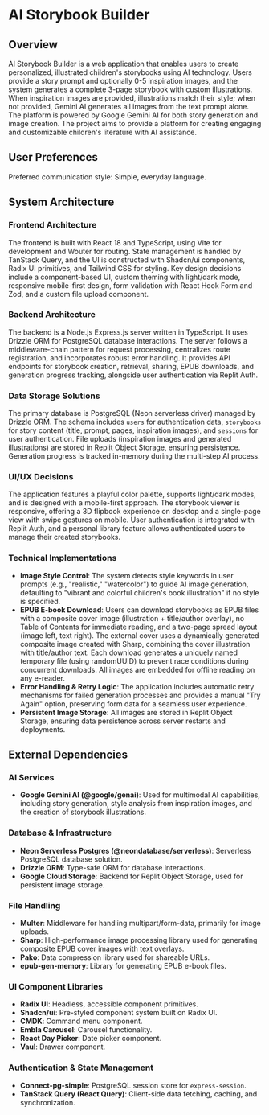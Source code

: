 # AI Storybook Builder

## Overview

AI Storybook Builder is a web application that enables users to create personalized, illustrated children's storybooks using AI technology. Users provide a story prompt and optionally 0-5 inspiration images, and the system generates a complete 3-page storybook with custom illustrations. When inspiration images are provided, illustrations match their style; when not provided, Gemini AI generates all images from the text prompt alone. The platform is powered by Google Gemini AI for both story generation and image creation. The project aims to provide a platform for creating engaging and customizable children's literature with AI assistance.

## User Preferences

Preferred communication style: Simple, everyday language.

## System Architecture

### Frontend Architecture
The frontend is built with React 18 and TypeScript, using Vite for development and Wouter for routing. State management is handled by TanStack Query, and the UI is constructed with Shadcn/ui components, Radix UI primitives, and Tailwind CSS for styling. Key design decisions include a component-based UI, custom theming with light/dark mode, responsive mobile-first design, form validation with React Hook Form and Zod, and a custom file upload component.

### Backend Architecture
The backend is a Node.js Express.js server written in TypeScript. It uses Drizzle ORM for PostgreSQL database interactions. The server follows a middleware-chain pattern for request processing, centralizes route registration, and incorporates robust error handling. It provides API endpoints for storybook creation, retrieval, sharing, EPUB downloads, and generation progress tracking, alongside user authentication via Replit Auth.

### Data Storage Solutions
The primary database is PostgreSQL (Neon serverless driver) managed by Drizzle ORM. The schema includes `users` for authentication data, `storybooks` for story content (title, prompt, pages, inspiration images), and `sessions` for user authentication. File uploads (inspiration images and generated illustrations) are stored in Replit Object Storage, ensuring persistence. Generation progress is tracked in-memory during the multi-step AI process.

### UI/UX Decisions
The application features a playful color palette, supports light/dark modes, and is designed with a mobile-first approach. The storybook viewer is responsive, offering a 3D flipbook experience on desktop and a single-page view with swipe gestures on mobile. User authentication is integrated with Replit Auth, and a personal library feature allows authenticated users to manage their created storybooks.

### Technical Implementations
- **Image Style Control**: The system detects style keywords in user prompts (e.g., "realistic," "watercolor") to guide AI image generation, defaulting to "vibrant and colorful children's book illustration" if no style is specified.
- **EPUB E-book Download**: Users can download storybooks as EPUB files with a composite cover image (illustration + title/author overlay), no Table of Contents for immediate reading, and a two-page spread layout (image left, text right). The external cover uses a dynamically generated composite image created with Sharp, combining the cover illustration with title/author text. Each download generates a uniquely named temporary file (using randomUUID) to prevent race conditions during concurrent downloads. All images are embedded for offline reading on any e-reader.
- **Error Handling & Retry Logic**: The application includes automatic retry mechanisms for failed generation processes and provides a manual "Try Again" option, preserving form data for a seamless user experience.
- **Persistent Image Storage**: All images are stored in Replit Object Storage, ensuring data persistence across server restarts and deployments.

## External Dependencies

### AI Services
- **Google Gemini AI (@google/genai)**: Used for multimodal AI capabilities, including story generation, style analysis from inspiration images, and the creation of storybook illustrations.

### Database & Infrastructure
- **Neon Serverless Postgres (@neondatabase/serverless)**: Serverless PostgreSQL database solution.
- **Drizzle ORM**: Type-safe ORM for database interactions.
- **Google Cloud Storage**: Backend for Replit Object Storage, used for persistent image storage.

### File Handling
- **Multer**: Middleware for handling multipart/form-data, primarily for image uploads.
- **Sharp**: High-performance image processing library used for generating composite EPUB cover images with text overlays.
- **Pako**: Data compression library used for shareable URLs.
- **epub-gen-memory**: Library for generating EPUB e-book files.

### UI Component Libraries
- **Radix UI**: Headless, accessible component primitives.
- **Shadcn/ui**: Pre-styled component system built on Radix UI.
- **CMDK**: Command menu component.
- **Embla Carousel**: Carousel functionality.
- **React Day Picker**: Date picker component.
- **Vaul**: Drawer component.

### Authentication & State Management
- **Connect-pg-simple**: PostgreSQL session store for `express-session`.
- **TanStack Query (React Query)**: Client-side data fetching, caching, and synchronization.